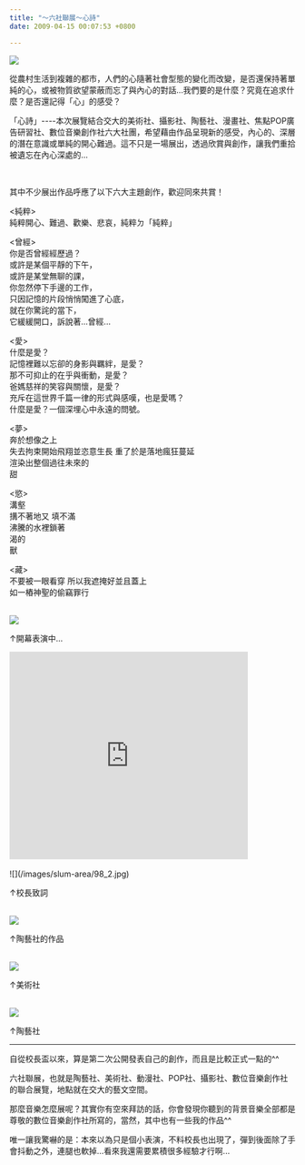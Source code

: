 ```yaml
---
title: "～六社聯展～心詩"
date: 2009-04-15 00:07:53 +0800

---
```


![](/images/slum-area/96_0.jpg)


從農村生活到複雜的都市，人們的心隨著社會型態的變化而改變，是否還保持著單純的心，或被物質欲望蒙蔽而忘了與內心的對話&hellip;我們要的是什麼？究竟在追求什麼？是否還記得「心」的感受？



「心詩」----本次展覽結合交大的美術社、攝影社、陶藝社、漫畫社、焦點POP廣告研習社、數位音樂創作社六大社團，希望藉由作品呈現新的感受，內心的、深層的潛在意識或單純的開心難過。這不只是一場展出，透過欣賞與創作，讓我們重拾被遺忘在內心深處的&hellip;



&nbsp;



其中不少展出作品呼應了以下六大主題創作，歡迎同來共賞！



&lt;純粹&gt; <br />純粹開心、難過、歡樂、悲哀，純粹ㄉ「純粹」



&lt;曾經&gt; <br />你是否曾經經歷過？ <br />或許是某個平靜的下午， <br />或許是某堂無聊的課，<br />你忽然停下手邊的工作，<br />只因記憶的片段悄悄闖進了心底，<br />就在你驚詫的當下，<br />它緩緩開口，訴說著...曾經...



&lt;愛&gt; <br />什麼是愛？<br />記憶裡難以忘卻的身影與羈絆，是愛？ <br />那不可抑止的在乎與衝動，是愛？ <br />爸媽慈祥的笑容與關懷，是愛？ <br />充斥在這世界千篇一律的形式與感嘆，也是愛嗎？ <br />什麼是愛？一個深埋心中永遠的問號。



&lt;夢&gt; <br />奔於想像之上<br />失去拘束開始飛翔並恣意生長 重了於是落地瘋狂蔓延 <br />渲染出整個過往未來的 <br />甜



&lt;慾&gt;<br />溝壑 <br />搆不著地又 填不滿<br />沸騰的水裡鎖著 <br />渴的 <br />獸



&lt;藏&gt;<br />不要被一眼看穿 所以我遮掩好並且蓋上 <br />如一樁神聖的偷竊罪行



<br />![](/images/slum-area/97_1.jpg)



&uarr;開幕表演中...



<iframe marginwidth="0" marginheight="0" src="http://vlog.xuite.net/vlog/guest/external.php?media_id=ck5oM2FpLTE4OTUzNTkuZmx2&amp;pt=0&amp;ar=0&amp;as=0" scrolling="no" width="420" frameborder="0" height="365"></iframe><br /><br />![](/images/slum-area/98_2.jpg)



&uarr;校長致詞



<br />![](/images/slum-area/99_3.jpg)



&uarr;陶藝社的作品



<br />![](/images/slum-area/100_4.jpg)



&uarr;美術社



<br />![](/images/slum-area/101_5.jpg)



&uarr;陶藝社



<hr />



自從校長盃以來，算是第二次公開發表自己的創作，而且是比較正式一點的^^



六社聯展，也就是陶藝社、美術社、動漫社、POP社、攝影社、數位音樂創作社的聯合展覽，地點就在交大的藝文空間。



那麼音樂怎麼展呢？其實你有空來拜訪的話，你會發現你聽到的背景音樂全部都是尊敬的數位音樂創作社所寫的，當然，其中也有一些我的作品^^



唯一讓我驚嚇的是：本來以為只是個小表演，不料校長也出現了，彈到後面除了手會抖動之外，連腿也軟掉...看來我還需要累積很多經驗才行啊...


